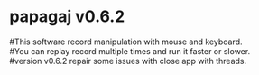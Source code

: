 # papagaj v0.6.2 

#This software record manipulation with mouse and keyboard.<br>
#You can replay record multiple times and run it faster or slower.<br>
#version v0.6.2 repair some issues with close app with threads.
